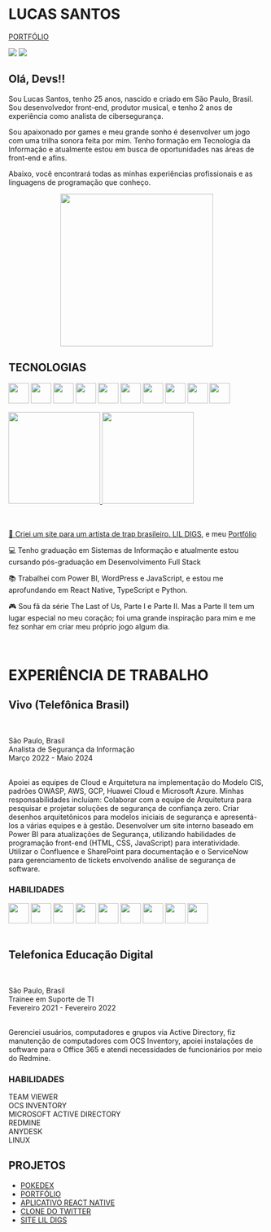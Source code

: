 ## <h1>LUCAS SANTOS</h1>
<a href="https://lucassantosoriginal.github.io/my-portfolio/">PORTFÓLIO</a>
<div>

<a href="mailto:contato.lucasazevedo1@gmail.com"><img loading="lazy" src="https://img.shields.io/badge/Gmail-D14836?style=for-the-badge&logo=gmail&logoColor=white" target="_blank"></a>
<a href="https://www.linkedin.com/in/lucas-azevedos/" target="_blank"><img loading="lazy" src="https://img.shields.io/badge/-LinkedIn-%230077B5?style=for-the-badge&logo=linkedin&logoColor=white" target="_blank"></a>   
</div>

## Olá, Devs!!

Sou Lucas Santos, tenho 25 anos, nascido e criado em São Paulo, Brasil. Sou desenvolvedor front-end, produtor musical, e tenho 2 anos de experiência como analista de cibersegurança.

Sou apaixonado por games e meu grande sonho é desenvolver um jogo com uma trilha sonora feita por mim. Tenho formação em Tecnologia da Informação e atualmente estou em busca de oportunidades nas áreas de front-end e afins.

Abaixo, você encontrará todas as minhas experiências profissionais e as linguagens de programação que conheço.

<p align="center">
  <img src="https://github.com/user-attachments/assets/c6c97461-e622-43a4-a00b-9977e8c631c2" width="300">
</p>

## TECNOLOGIAS
<img loading="lazy" src="https://cdn.jsdelivr.net/gh/devicons/devicon@latest/icons/react/react-original-wordmark.svg" width="40" height="40"></img>
<img loading="lazy" src="https://cdn.jsdelivr.net/gh/devicons/devicon@latest/icons/typescript/typescript-original.svg"  width="40" height="40" />
<img loading="lazy" src="https://cdn.jsdelivr.net/gh/devicons/devicon@latest/icons/javascript/javascript-original.svg"  width="40" height="40" />
<img loading="lazy" src="https://cdn.jsdelivr.net/gh/devicons/devicon@latest/icons/python/python-original-wordmark.svg"  width="40" height="40" />
<img loading="lazy" src="https://cdn.jsdelivr.net/gh/devicons/devicon@latest/icons/css3/css3-plain-wordmark.svg" width="40" height="40" />
<img loading="lazy" src="https://cdn.jsdelivr.net/gh/devicons/devicon@latest/icons/linux/linux-original.svg" width="40" height="40" />
<img loading="lazy" src="https://cdn.jsdelivr.net/gh/devicons/devicon@latest/icons/html5/html5-plain-wordmark.svg" width="40" height="40" />
<img loading="lazy" src="https://cdn.jsdelivr.net/gh/devicons/devicon@latest/icons/wordpress/wordpress-original.svg" width="40" height="40" />
<img loading="lazy" src="https://cdn.jsdelivr.net/gh/devicons/devicon@latest/icons/mysql/mysql-original-wordmark.svg" width="40" height="40" />
<img loading="lazy" src="https://cdn.jsdelivr.net/gh/devicons/devicon@latest/icons/vitejs/vitejs-original.svg" width="40" height="40" />

<div>
<a href="https://github.com/lucassantosoriginal">
<img loading="lazy" height="180em" src="https://github-readme-stats.vercel.app/api/top-langs/?username=lucassantosoriginal&layout=compact&langs_count=7&theme=midnight-purple"/>
<img loading="lazy" height="180em" src="https://github-readme-stats.vercel.app/api?username=lucassantosoriginal&show_icons=true&theme=midnight-purple&include_all_commits=true&count_private=true"/>
</div>
</br>
</br>
<div display="inline-block">
 <p align="left">🤿 Criei um site para um artista de trap brasileiro. <a href="https://lucassantosoriginal.github.io/lildigs-siteofc/">LIL DIGS</a>, e meu  
<a href="https://lucassantosoriginal.github.io/portfolio/"/>Portfólio</a> </p> 
 <p align="left">💻 Tenho graduação em Sistemas de Informação e atualmente estou cursando pós-graduação em Desenvolvimento Full Stack </p>
 <p align="left">📚 Trabalhei com Power BI, WordPress e JavaScript, e estou me aprofundando em React Native, TypeScript e Python.</p>
 <p align="left">🎮 Sou fã da série The Last of Us, Parte I e Parte II. Mas a Parte II tem um lugar especial no meu coração; foi uma grande inspiração para mim e me fez sonhar em criar meu próprio jogo algum dia.</p>
</div>

<br>

<h1>EXPERIÊNCIA DE TRABALHO</h1>
<h2> Vivo (Telefônica Brasil)</h2></br>
<p>São Paulo, Brasil </br>
Analista de Segurança da Informação <br>
 Março 2022 - Maio 2024 <br>
</br></p>
  <p>
     Apoiei as equipes de Cloud e Arquitetura na implementação do Modelo CIS, padrões OWASP, AWS, GCP, Huawei Cloud e Microsoft Azure. Minhas responsabilidades incluíam:
 Colaborar com a equipe de Arquitetura para pesquisar e projetar soluções de segurança de confiança zero.
 Criar desenhos arquitetônicos para modelos iniciais de segurança e apresentá-los a várias equipes e à gestão.
 Desenvolver um site interno baseado em Power BI para atualizações de Segurança, utilizando habilidades de programação front-end (HTML, CSS, JavaScript) para interatividade.
 Utilizar o Confluence e SharePoint para documentação e o ServiceNow para gerenciamento de tickets envolvendo análise de segurança de software.
</p>
  <h3>HABILIDADES</h3>
<img loading="lazy" src="https://github.com/user-attachments/assets/1605baf7-8339-4b34-8eaa-503a8b6717f8" width="40" height="40" />
<img loading="lazy" src="https://github.com/user-attachments/assets/70dd8b09-94fa-4fdb-ac19-56076494da32" width="40" height="40" />
<img loading="lazy" src="https://github.com/user-attachments/assets/f89ea86c-f63c-455f-a7ff-71beb0018b84" width="40" height="40" />
<img loading="lazy" src="https://github.com/user-attachments/assets/70ec039c-298b-4a33-8fef-c9a1143b44b6" width="40" height="40" />
<img loading="lazy" src="https://github.com/user-attachments/assets/252921b1-2cb2-43ed-a731-67f64da79658" width="40" height="40" />
<img loading="lazy" src="https://github.com/user-attachments/assets/e7a1b87b-6a23-4d4f-be53-c1143c30fffc" width="40" height="40" />
<img loading="lazy" src="https://github.com/user-attachments/assets/139f8398-af85-4f25-a7b2-df9d63f293b0" width="40" height="40" />
<img loading="lazy" src="https://github.com/user-attachments/assets/a3f04eed-e002-4b54-9662-1bc092855952" width="40" height="40" />
<img loading="lazy" src="https://github.com/user-attachments/assets/aa5147df-5f69-4ab5-9b51-d39432dc5465" width="40" height="40" />

<br>
<br>
</div>
<div classname="telefonica">
<h2> Telefonica Educação Digital </h2></br>
<p>São Paulo, Brasil </br>
Trainee em Suporte de TI  <br>
 Fevereiro 2021 - Fevereiro 2022 <br>
</br>
   <p>
 Gerenciei usuários, computadores e grupos via Active Directory, fiz manutenção de computadores com OCS Inventory, apoiei instalações de software para o Office 365 e atendi necessidades de funcionários por meio do Redmine.</p>
  <h3>HABILIDADES</h3>

<p>
TEAM VIEWER <br>
OCS INVENTORY <br>
MICROSOFT ACTIVE DIRECTORY <br>
REDMINE <br>
ANYDESK <br>
LINUX <br>
</p>

</div>

## PROJETOS
- [POKEDEX](https://lucassantosoriginal.github.io/pokedex/ ) 
- [PORTFÓLIO](https://lucassantosoriginal.github.io/portfolio/)
- [APLICATIVO REACT NATIVE](https://github.com/LucasSantosOriginal/React-Native-Basic)
- [CLONE DO TWITTER](https://github.com/LucasSantosOriginal/twitter-clone)
- [SITE LIL DIGS](https://lucassantosoriginal.github.io/lildigs-siteofc/)
